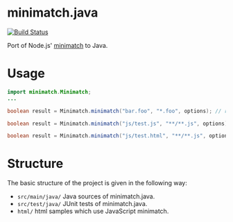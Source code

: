 # minimatch.java

[![Build Status](https://secure.travis-ci.org/angelozerr/minimatch.java.png)](http://travis-ci.org/angelozerr/minimatch.java)

Port of Node.js' [minimatch](https://github.com/isaacs/minimatch) to Java.

# Usage

```java
import minimatch.Minimatch;
...

boolean result = Minimatch.minimatch("bar.foo", "*.foo", options); // return true

boolean result = Minimatch.minimatch("js/test.js", "**/**.js", options); // return true

boolean result = Minimatch.minimatch("js/test.html", "**/**.js", options); // return false
```

# Structure

The basic structure of the project is given in the following way:

* `src/main/java/` Java sources of minimatch.java. 
* `src/test/java/` JUnit tests of minimatch.java.
* `html/` html samples which use JavaScript minimatch. 